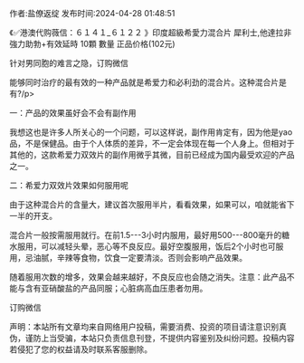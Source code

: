 <p>作者:盐僚返绽 发布时间:2024-04-28 01:48:51</p>
<p>《✅港澳代购薇信：６１４１_６１２２ 》印度超級希愛力混合片 犀利士,他達拉非 強力助勃+有效延時 10顆 數量 正品价格(102元) </p>
									<p>针对男同胞的难言之隐，订购微信</p><p></p><p>能够同时治疗的最有效的一种产品就是希爱力和必利劲的混合片。这种混合片是有?/p><p></p><p></p><p></p><p>一：产品的效果虽好会不会有副作用</p><p>   我想这也是许多人所关心的一个问题，可以这样说，副作用肯定有，因为他是yao品，不是保健品。由于个人体质的差异，不一定会体现在每一个人身上。但相对于其他的，这款希爱力双效片的副作用微乎其微，目前已经成为国内最受欢迎的产品之一。</p><p></p><p>二：希爱力双效片效果如何服用呢</p><p>   由于这种混合片的含量大，建议首次服用半片，看看效果，如果可以，咱就能省下一半的开支。</p><p></p><p>   混合片一般按需服用就行。在前1.5---3小时内服用，最好用500---800毫升的糖水服用，可以减轻头晕，恶心等不良反应。最好空腹服用，饭后2个小时也可服用，忌油腻，辛辣等食物，饮食一定要清淡。否则会影响产品效果。</p><p></p><p>   随着服用次数的增多，效果会越来越好，不良反应也会随之消失。注意：此产品不能与含有亚硝酸盐的产品同服；心脏病高血压患者勿用。</p><p>订购微信</p>				声明：本站所有文章均来自网络用户投稿，需要消费、投资的项目请注意识别真伪，谨防上当受骗，本站只负责信息刊登，不提供内容鉴别及纠纷问题。投稿内容若侵犯了您的权益请及时联系客服删除。				
